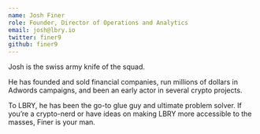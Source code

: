 ```yaml
---
name: Josh Finer
role: Founder, Director of Operations and Analytics
email: josh@lbry.io
twitter: finer9
github: finer9
---
```


Josh is the swiss army knife of the squad.

He has founded and sold financial companies, run millions of dollars in Adwords campaigns, and been an early actor in several crypto projects. 

To LBRY, he has been the go-to glue guy and ultimate problem solver. If you’re a crypto-nerd or have ideas on making LBRY more accessible to the masses, Finer is your man.
